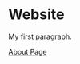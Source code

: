 <!DOCTYPE html>
<html>
<head>
<title "blue">Page Title</title>
</head>
<body>

<h1>Website</h1>
<p>My first paragraph.</p>
<a href="https://github.com/Danish0311/Website/blob/gh-pages/about.html">About Page</a>

</body>
</html>